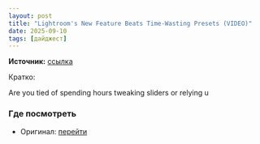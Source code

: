 ```yaml
---
layout: post
title: "Lightroom's New Feature Beats Time-Wasting Presets (VIDEO)"
date: 2025-09-10
tags: [дайджест]
---
```


**Источник:** [ссылка](https://www.shutterbug.com/content/lightrooms-new-feature-beats-time-wasting-presets-video)

Кратко: <div class="field field-name-body field-type-text-with-summary field-label-hidden"><div class="field-items"><div class="field-item even"><p>Are you tied of spending hours tweaking sliders or relying u

### Где посмотреть
- Оригинал: [перейти]({link})
